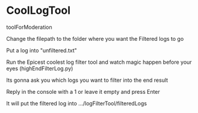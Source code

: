 # CoolLogTool

toolForModeration

Change the filepath to the folder where you want the Filtered logs to go

Put a log into "unfiltered.txt"

Run the Epicest coolest log filter tool and watch magic happen before your eyes 
(highEndFilterLog.py)

Its gonna ask you which logs you want to filter into the end result

Reply in the console with a 1 or leave it empty and press Enter

It will put the filtered log into .../logFilterTool/filteredLogs
